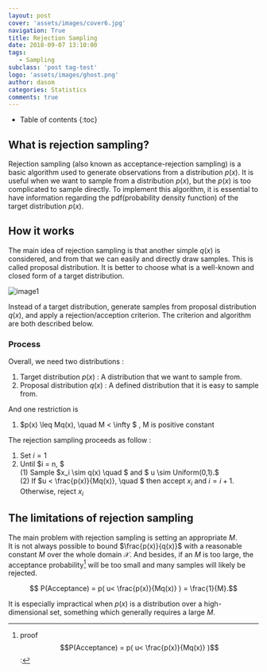 ```yaml
---
layout: post
cover: 'assets/images/cover6.jpg'
navigation: True
title: Rejection Sampling
date: 2018-09-07 13:10:00
tags: 
   - Sampling
subclass: 'post tag-test'
logo: 'assets/images/ghost.png'
author: dasom
categories: Statistics
comments: true
---
```


    

  * Table of contents
{:toc}
  

## What is rejection sampling?

 Rejection sampling (also known as acceptance-rejection sampling) is a basic algorithm used to generate observations from a distribution $p(x)$. It is useful when we want to sample from a distribution $p(x)$, but the $p(x)$ is too complicated to sample directly.
To implement this algorithm, it is essential to have information regarding the pdf(probability density function) of the target distribution $p(x)​$.

  

## How it works

The main idea of rejection sampling is that another simple $q(x)$ is considered, and from that we can easily and directly draw samples. This is called proposal distribution. It is better to choose what is a well-known and closed form of a target distribution.   

  

![image1](https://i.imgur.com/KLv0qCy.png)



Instead of a target distribution, generate samples from proposal distribution $q(x)$, and apply a rejection/acception criterion.
The criterion and algorithm are both described below.  

  

  

### Process

Overall, we need two distributions :   
1. Target distribution $p(x)$ : A distribution that we want to sample from.    
2. Proposal distribution $q(x)$ : A defined distribution that it is easy to sample from.  

And one restriction is  

1. $p(x) \leq Mq(x), \quad M < \infty $ , M is positive constant  


The rejection sampling proceeds as follow :     
1. Set $i = 1$  
2. Until $i = n, $    
      (1) Sample $x_i  \sim q(x) \quad $ and $ u \sim Uniform(0,1).$      
      (2) If $u <  \frac{p(x)}{Mq(x)}, \quad $ then accept $x_i$ and $i = i + 1.$   
      Otherwise, reject  $x_i$    

  

  

## The limitations of rejection sampling

The main problem with rejection sampling is setting an appropriate $M$.  
It is not always possible to bound  $\frac{p(x)}{q(x)}$ with a reasonable constant $M$ over the whole domain $\mathcal{X}$. And besides, if an $M$ is too large, the acceptance probability[^1] will be too small and many samples will likely be rejected.    

$$ P(Acceptance) = p( u< \frac{p(x)}{Mq(x)} ) = \frac{1}{M}.​$$  

  

It is especially impractical when $p(x)$ is a distribution over a high-dimensional set, something which generally requires a large $M$.



[^1]: proof  $$P(Acceptance) = p( u< \frac{p(x)}{Mq(x)} )$$  : 

